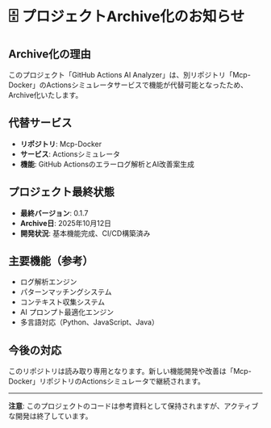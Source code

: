 # 🗄️ プロジェクトArchive化のお知らせ

## Archive化の理由

このプロジェクト「GitHub Actions AI Analyzer」は、別リポジトリ「Mcp-Docker」のActionsシミュレータサービスで機能が代替可能となったため、Archive化いたします。

## 代替サービス

- **リポジトリ**: Mcp-Docker
- **サービス**: Actionsシミュレータ
- **機能**: GitHub Actionsのエラーログ解析とAI改善案生成

## プロジェクト最終状態

- **最終バージョン**: 0.1.7
- **Archive日**: 2025年10月12日
- **開発状況**: 基本機能完成、CI/CD構築済み

## 主要機能（参考）

- ログ解析エンジン
- パターンマッチングシステム
- コンテキスト収集システム
- AI プロンプト最適化エンジン
- 多言語対応（Python、JavaScript、Java）

## 今後の対応

このリポジトリは読み取り専用となります。新しい機能開発や改善は「Mcp-Docker」リポジトリのActionsシミュレータで継続されます。

---

**注意**: このプロジェクトのコードは参考資料として保持されますが、アクティブな開発は終了しています。
